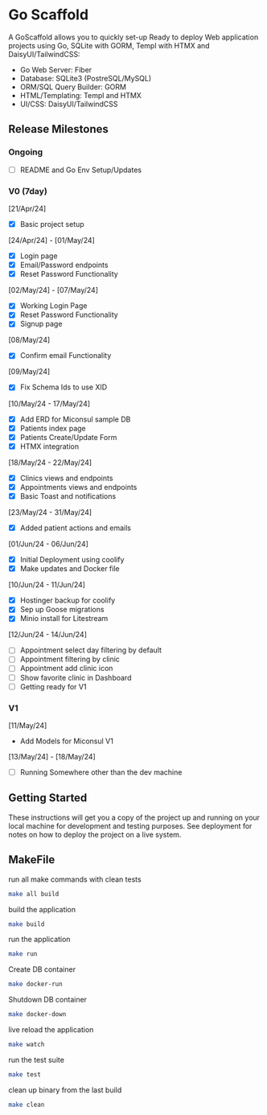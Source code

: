 # Go Scaffold

A GoScaffold allows you to quickly set-up Ready to deploy Web application projects
using Go, SQLite with GORM, Templ with HTMX and DaisyUI/TailwindCSS:

- Go Web Server: Fiber
- Database: SQLite3 (PostreSQL/MySQL)
- ORM/SQL Query Builder: GORM
- HTML/Templating: Templ and HTMX
- UI/CSS: DaisyUI/TailwindCSS

## Release Milestones

### Ongoing

- [ ] README and Go Env Setup/Updates

### V0 (7day)

[21/Apr/24]

- [x] Basic project setup

[24/Apr/24] - [01/May/24]

- [x] Login page
- [x] Email/Password endpoints
- [x] Reset Password Functionality

[02/May/24] - [07/May/24]

- [x] Working Login Page
- [x] Reset Password Functionality
- [x] Signup page

[08/May/24]

- [x] Confirm email Functionality

[09/May/24]

- [x] Fix Schema Ids to use XID

[10/May/24 - 17/May/24]

- [x] Add ERD for Miconsul sample DB
- [x] Patients index page
- [x] Patients Create/Update Form
- [x] HTMX integration

[18/May/24 - 22/May/24]

- [x] Clinics views and endpoints
- [x] Appointments views and endpoints
- [x] Basic Toast and notifications

[23/May/24 - 31/May/24]

- [x] Added patient actions and emails

[01/Jun/24 - 06/Jun/24]

- [x] Initial Deployment using coolify
- [x] Make updates and Docker file

[10/Jun/24 - 11/Jun/24]

- [x] Hostinger backup for coolify
- [x] Sep up Goose migrations
- [x] Minio install for Litestream

[12/Jun/24 - 14/Jun/24]

- [ ] Appointment select day filtering by default
- [ ] Appointment filtering by clinic
- [ ] Appointment add clinic icon
- [ ] Show favorite clinic in Dashboard
- [ ] Getting ready for V1

### V1

[11/May/24]

- Add Models for Miconsul V1

[13/May/24] - [18/May/24]

- [ ] Running Somewhere other than the dev machine

## Getting Started

These instructions will get you a copy of the project up and running on your
local machine for development and testing purposes. See deployment for notes on
how to deploy the project on a live system.

## MakeFile

run all make commands with clean tests

```bash
make all build
```

build the application

```bash
make build
```

run the application

```bash
make run
```

Create DB container

```bash
make docker-run
```

Shutdown DB container

```bash
make docker-down
```

live reload the application

```bash
make watch
```

run the test suite

```bash
make test
```

clean up binary from the last build

```bash
make clean
```
